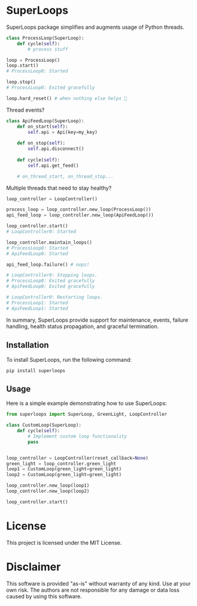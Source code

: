 # SuperLoops

SuperLoops package simplifies and augments usage of Python threads. 

```python
class ProcessLoop(SuperLoop):
    def cycle(self):
        # process stuff

loop = ProcessLoop()
loop.start()
# ProcessLoop0: Started 

loop.stop()
# ProcessLoop0: Exited gracefully

loop.hard_reset() # when nothing else helps 😬 
```

Thread events?

```python
class ApiFeedLoop(SuperLoop):
    def on_start(self):
        self.api = Api(key=my_key)
        
    def on_stop(self):
        self.api.disconnect()
        
    def cycle(self):
        self.api.get_feed()

    # on_thread_start, on_thread_stop...
```

Multiple threads that need to stay healthy?

```python
loop_controller = LoopController()

process_loop = loop_controller.new_loop(ProcessLoop())
api_feed_loop = loop_controller.new_loop(ApiFeedLoop())

loop_controller.start()
# LoopController0: Started

loop_controller.maintain_loops()
# ProcessLoop0: Started
# ApiFeedLoop0: Started

api_feed_loop.failure() # oops!

# LoopController0: Stopping loops.
# ProcessLoop0: Exited gracefully
# ApiFeedLoop0: Exited gracefully

# LoopController0: Restarting loops.
# ProcessLoop1: Started
# ApiFeedLoop1: Started
```


In summary, SuperLoops provide support for maintenance, events, failure handling, health status propagation, and graceful termination.

## Installation

To install SuperLoops, run the following command:

```posh
pip install superloops
```


## Usage

Here is a simple example demonstrating how to use SuperLoops:

```python
from superloops import SuperLoop, GreenLight, LoopController

class CustomLoop(SuperLoop):
    def cycle(self):
        # Implement custom loop functionality
        pass


loop_controller = LoopController(reset_callback=None)
green_light = loop_controller.green_light
loop1 = CustomLoop(green_light=green_light)
loop2 = CustomLoop(green_light=green_light)

loop_controller.new_loop(loop1)
loop_controller.new_loop(loop2)

loop_controller.start()
```


# License
This project is licensed under the MIT License.

# Disclaimer

This software is provided "as-is" without warranty of any kind. Use at your own risk. The authors are not responsible for any damage or data loss caused by using this software.